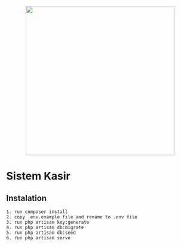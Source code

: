 <p align="center"><a href="https://laravel.com" target="_blank"><img src="https://raw.githubusercontent.com/laravel/art/master/logo-lockup/5%20SVG/2%20CMYK/1%20Full%20Color/laravel-logolockup-cmyk-red.svg" width="400"></a></p>

# Sistem Kasir
## Instalation
```
1. run composer install
2. copy .env.example file and rename to .env file
3. run php artisan key:generate
4. run php artisan db:migrate
5. run php artisan db:seed
6. run php artisan serve
```
